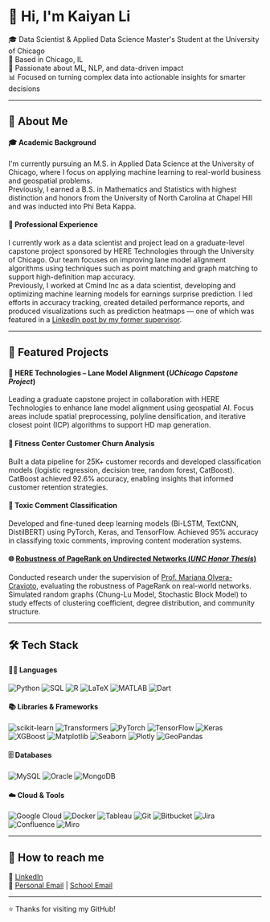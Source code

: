 <!--
## Hi there 👋

**kyllli/kyllli** is a ✨ _special_ ✨ repository because its `README.md` (this file) appears on your GitHub profile.

Here are some ideas to get you started:

- 🔭 I’m currently working on ...
- 🌱 I’m currently learning ...
- 👯 I’m looking to collaborate on ...
- 🤔 I’m looking for help with ...
- 💬 Ask me about ...
- 📫 How to reach me: ...
- 😄 Pronouns: ...
- ⚡ Fun fact: ...
-->

# 👋 Hi, I'm Kaiyan Li

🎓 Data Scientist & Applied Data Science Master's Student at the University of Chicago  
📍 Based in Chicago, IL  
🧠 Passionate about ML, NLP, and data-driven impact  
📊 Focused on turning complex data into actionable insights for smarter decisions

---

## 🧩 About Me

#### 🎓 Academic Background
I'm currently pursuing an M.S. in Applied Data Science at the University of Chicago, where I focus on applying machine learning to real-world business and geospatial problems.  
Previously, I earned a B.S. in Mathematics and Statistics with highest distinction and honors from the University of North Carolina at Chapel Hill and was inducted into Phi Beta Kappa.

#### 💼 Professional Experience
I currently work as a data scientist and project lead on a graduate-level capstone project sponsored by HERE Technologies through the University of Chicago. Our team focuses on improving lane model alignment algorithms using techniques such as point matching and graph matching to support high-definition map accuracy.  
Previously, I worked at Cmind Inc as a data scientist, developing and optimizing machine learning models for earnings surprise prediction. I led efforts in accuracy tracking, created detailed performance reports, and produced visualizations such as prediction heatmaps — one of which was featured in a [LinkedIn post by my former supervisor](https://www.linkedin.com/posts/weihongzhang_where-are-the-earnings-edges-hiding-this-activity-7327660344246476800-L2R2?utm_source=share&utm_medium=member_desktop&rcm=ACoAADe-xdABDJ3FKmHqfOc2RZyx10tHlRM_67M).

---

## 🚀 Featured Projects

#### 📍 HERE Technologies – Lane Model Alignment (*UChicago Capstone Project*)
Leading a graduate capstone project in collaboration with HERE Technologies to enhance lane model alignment using geospatial AI. Focus areas include spatial preprocessing, polyline densification, and iterative closest point (ICP) algorithms to support HD map generation.

#### 🧘 Fitness Center Customer Churn Analysis
Built a data pipeline for 25K+ customer records and developed classification models (logistic regression, decision tree, random forest, CatBoost). CatBoost achieved 92.6% accuracy, enabling insights that informed customer retention strategies.

#### 🧠 Toxic Comment Classification
Developed and fine-tuned deep learning models (Bi-LSTM, TextCNN, DistilBERT) using PyTorch, Keras, and TensorFlow. Achieved 95% accuracy in classifying toxic comments, improving content moderation systems.

#### 🌐 [Robustness of PageRank on Undirected Networks (*UNC Honor Thesis*)](https://doi.org/10.17615/93fj-kj91)
Conducted research under the supervision of [Prof. Mariana Olvera-Cravioto](https://molvera.web.unc.edu/), evaluating the robustness of PageRank on real-world networks. Simulated random graphs (Chung-Lu Model, Stochastic Block Model) to study effects of clustering coefficient, degree distribution, and community structure.

---

## 🛠️ Tech Stack

#### 🧑‍💻 Languages  
![Python](https://img.shields.io/badge/-Python-3776AB?logo=python&logoColor=white)
![SQL](https://img.shields.io/badge/-SQL-4479A1?logo=postgresql&logoColor=white)
![R](https://img.shields.io/badge/-R-276DC3?logo=r&logoColor=white)
![LaTeX](https://img.shields.io/badge/-LaTeX-008080?logo=latex&logoColor=white)
![MATLAB](https://img.shields.io/badge/-MATLAB-0076A8?logo=mathworks&logoColor=white)
![Dart](https://img.shields.io/badge/-Dart-0175C2?logo=dart&logoColor=white)

#### 📚 Libraries & Frameworks  
![scikit-learn](https://img.shields.io/badge/-Scikit--Learn-F7931E?logo=scikit-learn&logoColor=white)
![Transformers](https://img.shields.io/badge/-Transformers-FFBF00?logo=huggingface&logoColor=white)
![PyTorch](https://img.shields.io/badge/-PyTorch-EE4C2C?logo=pytorch&logoColor=white)
![TensorFlow](https://img.shields.io/badge/-TensorFlow-FF6F00?logo=tensorflow&logoColor=white)
![Keras](https://img.shields.io/badge/-Keras-D00000?logo=keras&logoColor=white)
![XGBoost](https://img.shields.io/badge/-XGBoost-004D40?logo=python&logoColor=white)
![Matplotlib](https://img.shields.io/badge/-Matplotlib-11557C?logo=python&logoColor=white)
![Seaborn](https://img.shields.io/badge/-Seaborn-4B8BBE?logo=python&logoColor=white)
![Plotly](https://img.shields.io/badge/-Plotly-3F4F75?logo=plotly&logoColor=white)
![GeoPandas](https://img.shields.io/badge/-GeoPandas-0C55A5?logo=python&logoColor=white)

#### 🗄️ Databases  
![MySQL](https://img.shields.io/badge/-MySQL-4479A1?logo=mysql&logoColor=white)
![Oracle](https://img.shields.io/badge/-Oracle-F80000?logo=oracle&logoColor=white)
![MongoDB](https://img.shields.io/badge/-MongoDB-47A248?logo=mongodb&logoColor=white)

#### ☁️ Cloud & Tools  
![Google Cloud](https://img.shields.io/badge/-Google%20Cloud-4285F4?logo=googlecloud&logoColor=white)
![Docker](https://img.shields.io/badge/-Docker-2496ED?logo=docker&logoColor=white)
![Tableau](https://img.shields.io/badge/-Tableau-E97627?logo=tableau&logoColor=white)
![Git](https://img.shields.io/badge/-Git-F05032?logo=git&logoColor=white)
![Bitbucket](https://img.shields.io/badge/-Bitbucket-0052CC?logo=bitbucket&logoColor=white)
![Jira](https://img.shields.io/badge/-Jira-0052CC?logo=jira&logoColor=white)
![Confluence](https://img.shields.io/badge/-Confluence-172B4D?logo=confluence&logoColor=white)
![Miro](https://img.shields.io/badge/-Miro-050038?logo=miro&logoColor=white)

---

## 🔗 How to reach me

💼 [LinkedIn](https://www.linkedin.com/in/kaiyan-li-328268221/)  
📧 [Personal Email](mailto:likaiyan02@gmail.com) | [School Email](mailto:lik2@uchicago.edu)

---

⭐️ Thanks for visiting my GitHub!
